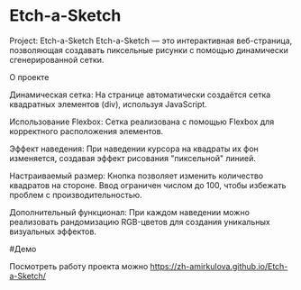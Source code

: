 # Etch-a-Sketch
Project: Etch-a-Sketch
Etch-a-Sketch — это интерактивная веб-страница, позволяющая создавать пиксельные рисунки с помощью динамически сгенерированной сетки.

О проекте

Динамическая сетка: На странице автоматически создаётся сетка квадратных элементов (div), используя JavaScript.

Использование Flexbox: Сетка реализована с помощью Flexbox для корректного расположения элементов.

Эффект наведения: При наведении курсора на квадраты их фон изменяется, создавая эффект рисования "пиксельной" линией.

Настраиваемый размер: Кнопка позволяет изменить количество квадратов на стороне. Ввод ограничен числом до 100, чтобы избежать проблем с производительностью.

Дополнительный функционал: При каждом наведении можно реализовать рандомизацию RGB-цветов для создания уникальных визуальных эффектов.

#Демо

Посмотреть работу проекта можно https://zh-amirkulova.github.io/Etch-a-Sketch/
